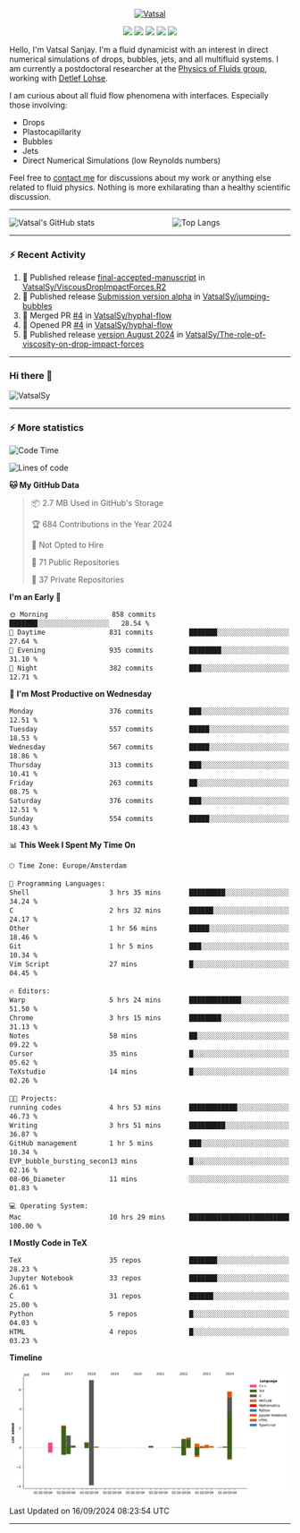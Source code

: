 <center>

[<img alt="Vatsal" width="200px" src="https://www.dropbox.com/s/dxyybgtblo8er6h/Logo_Vatsal_Vector.png?raw=1">](https://www.vatsalsanjay.com)

[<img src="https://img.shields.io/badge/googlescholar-4285F4?&style=for-the-badge&logo=googlescholar&logoColor=white">](https://scholar.google.com/citations?hl=en&user=67aQviYAAAAJ)
[<img src="https://img.shields.io/static/v1.svg?&style=for-the-badge&logo=ResearchGate&label=&message=ResearchGate&logoColor=white&color=green">](https://www.researchgate.net/profile/Vatsal-Sanjay-2)
[<img src="https://img.shields.io/badge/twitter-1DA1F2?&style=for-the-badge&logo=twitter&logoColor=white">](https://twitter.com/VatsalSanjay)
[<img src="https://img.shields.io/badge/linkedin-0A66C2?&style=for-the-badge&logo=linkedin">](https://www.linkedin.com/in/vatsalsanjay/)
[<img src="https://img.shields.io/badge/orcid-A6CE39?&style=for-the-badge&logo=orcid&logoColor=white">](https://orcid.org/0000-0002-4293-6099)

</center>

Hello, I'm Vatsal Sanjay. I'm a fluid dynamicist with an interest in direct numerical simulations of drops, bubbles, jets, and all multifluid systems. I am currently a postdoctoral researcher at the [Physics of Fluids group](https://pof.tnw.utwente.nl), working with [Detlef Lohse](https://en.wikipedia.org/wiki/Detlef_Lohse). 

I am curious about all fluid flow phenomena with interfaces. Especially those involving:

- Drops
- Plastocapillarity
- Bubbles
- Jets
- Direct Numerical Simulations (low Reynolds numbers)

Feel free to [contact me](mailto:contact@vatsalsanjay.com) for discussions about my work or anything else related to fluid physics. Nothing is more exhilarating than a healthy scientific discussion.

<!-- ![Vatsal's GitHub stats](https://github-readme-stats-xi-wine-74.vercel.app/api?username=VatsalSy&show_icons=true&theme=vision-friendly-dark)

![Top Langs](https://github-readme-stats-xi-wine-74.vercel.app/api/top-langs/?username=VatsalSy&layout=compact&theme=vision-friendly-dark) -->

---
<div style="display: flex; justify-content: space-between;">
    <img src="https://github-readme-stats-xi-wine-74.vercel.app/api?username=VatsalSy&show_icons=true&theme=vision-friendly-dark" alt="Vatsal's GitHub stats" style="width: 55%;">
    <img src="https://github-readme-stats-xi-wine-74.vercel.app/api/top-langs/?username=VatsalSy&layout=compact&theme=vision-friendly-dark" alt="Top Langs" style="width: 42%;">
</div>

---

### :zap: Recent Activity

<!--START_SECTION:activity-->
1. 🚀 Published release [final-accepted-manuscript](https://github.com/VatsalSy/ViscousDropImpactForces.R2/releases/tag/vFinal) in [VatsalSy/ViscousDropImpactForces.R2](https://github.com/VatsalSy/ViscousDropImpactForces.R2)
2. 🚀 Published release [Submission version alpha](https://github.com/VatsalSy/jumping-bubbles/releases/tag/v0) in [VatsalSy/jumping-bubbles](https://github.com/VatsalSy/jumping-bubbles)
3. 🎉 Merged PR [#4](https://github.com/VatsalSy/hyphal-flow/pull/4) in [VatsalSy/hyphal-flow](https://github.com/VatsalSy/hyphal-flow)
4. 💪 Opened PR [#4](https://github.com/VatsalSy/hyphal-flow/pull/4) in [VatsalSy/hyphal-flow](https://github.com/VatsalSy/hyphal-flow)
5. 🚀 Published release [version August 2024](https://github.com/VatsalSy/The-role-of-viscosity-on-drop-impact-forces/releases/tag/v1.0) in [VatsalSy/The-role-of-viscosity-on-drop-impact-forces](https://github.com/VatsalSy/The-role-of-viscosity-on-drop-impact-forces)
<!--END_SECTION:activity-->
---

### Hi there 👋
<p align="left"> <img src="https://komarev.com/ghpvc/?username=VatsalSy&label=Profile%20views&color=orange&style=for-the-badge" alt="VatsalSy" /> </p>

---
### :zap: More statistics

<!--START_SECTION:waka-->
![Code Time](http://img.shields.io/badge/Code%20Time-320%20hrs%2035%20mins-blue)

![Lines of code](https://img.shields.io/badge/From%20Hello%20World%20I%27ve%20Written-21.1%20million%20lines%20of%20code-blue)

**🐱 My GitHub Data** 

> 📦 2.7 MB Used in GitHub's Storage 
 > 
> 🏆 684 Contributions in the Year 2024
 > 
> 🚫 Not Opted to Hire
 > 
> 📜 71 Public Repositories 
 > 
> 🔑 37 Private Repositories 
 > 
**I'm an Early 🐤** 

```text
🌞 Morning                858 commits         ███████░░░░░░░░░░░░░░░░░░   28.54 % 
🌆 Daytime                831 commits         ███████░░░░░░░░░░░░░░░░░░   27.64 % 
🌃 Evening                935 commits         ████████░░░░░░░░░░░░░░░░░   31.10 % 
🌙 Night                  382 commits         ███░░░░░░░░░░░░░░░░░░░░░░   12.71 % 
```
📅 **I'm Most Productive on Wednesday** 

```text
Monday                   376 commits         ███░░░░░░░░░░░░░░░░░░░░░░   12.51 % 
Tuesday                  557 commits         █████░░░░░░░░░░░░░░░░░░░░   18.53 % 
Wednesday                567 commits         █████░░░░░░░░░░░░░░░░░░░░   18.86 % 
Thursday                 313 commits         ███░░░░░░░░░░░░░░░░░░░░░░   10.41 % 
Friday                   263 commits         ██░░░░░░░░░░░░░░░░░░░░░░░   08.75 % 
Saturday                 376 commits         ███░░░░░░░░░░░░░░░░░░░░░░   12.51 % 
Sunday                   554 commits         █████░░░░░░░░░░░░░░░░░░░░   18.43 % 
```


📊 **This Week I Spent My Time On** 

```text
🕑︎ Time Zone: Europe/Amsterdam

💬 Programming Languages: 
Shell                    3 hrs 35 mins       █████████░░░░░░░░░░░░░░░░   34.24 % 
C                        2 hrs 32 mins       ██████░░░░░░░░░░░░░░░░░░░   24.17 % 
Other                    1 hr 56 mins        █████░░░░░░░░░░░░░░░░░░░░   18.46 % 
Git                      1 hr 5 mins         ███░░░░░░░░░░░░░░░░░░░░░░   10.34 % 
Vim Script               27 mins             █░░░░░░░░░░░░░░░░░░░░░░░░   04.45 % 

🔥 Editors: 
Warp                     5 hrs 24 mins       █████████████░░░░░░░░░░░░   51.50 % 
Chrome                   3 hrs 15 mins       ████████░░░░░░░░░░░░░░░░░   31.13 % 
Notes                    58 mins             ██░░░░░░░░░░░░░░░░░░░░░░░   09.22 % 
Cursor                   35 mins             █░░░░░░░░░░░░░░░░░░░░░░░░   05.62 % 
TeXstudio                14 mins             █░░░░░░░░░░░░░░░░░░░░░░░░   02.26 % 

🐱‍💻 Projects: 
running codes            4 hrs 53 mins       ████████████░░░░░░░░░░░░░   46.73 % 
Writing                  3 hrs 51 mins       █████████░░░░░░░░░░░░░░░░   36.87 % 
GitHub management        1 hr 5 mins         ███░░░░░░░░░░░░░░░░░░░░░░   10.34 % 
EVP_bubble_bursting_secon13 mins             █░░░░░░░░░░░░░░░░░░░░░░░░   02.16 % 
08-06_Diameter           11 mins             ░░░░░░░░░░░░░░░░░░░░░░░░░   01.83 % 

💻 Operating System: 
Mac                      10 hrs 29 mins      █████████████████████████   100.00 % 
```

**I Mostly Code in TeX** 

```text
TeX                      35 repos            ███████░░░░░░░░░░░░░░░░░░   28.23 % 
Jupyter Notebook         33 repos            ███████░░░░░░░░░░░░░░░░░░   26.61 % 
C                        31 repos            ██████░░░░░░░░░░░░░░░░░░░   25.00 % 
Python                   5 repos             █░░░░░░░░░░░░░░░░░░░░░░░░   04.03 % 
HTML                     4 repos             █░░░░░░░░░░░░░░░░░░░░░░░░   03.23 % 
```



**Timeline**

![Lines of Code chart](https://raw.githubusercontent.com/VatsalSy/VatsalSy/main/assets/bar_graph.png)


 Last Updated on 16/09/2024 08:23:54 UTC
<!--END_SECTION:waka-->
---
